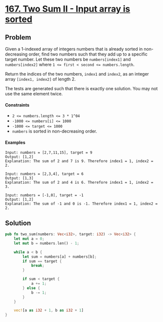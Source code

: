 # [167. Two Sum II - Input array is sorted](https://leetcode.com/problems/two-sum-ii-input-array-is-sorted/)

## Problem

Given a 1-indexed array of integers numbers that is already sorted in
non-decreasing order, find two numbers such that they add up to a specific
target number. Let these two numbers be `numbers[index1]` and `numbers[index2]`
where `1 <= first < second <= numbers.length`.

Return the indices of the two numbers, `index1` and `index2`, as an integer
array `[index1, index2]` of length 2.

The tests are generated such that there is exactly one solution. You may not use
the same element twice.

#### Constraints

* `2 <= numbers.length <= 3 * 1^04`
* `-1000 <= numbers[i] <= 1000`
* `-1000 <= target <= 1000`
* `numbers` is sorted in non-decreasing order.

#### Examples

```text
Input: numbers = [2,7,11,15], target = 9
Output: [1,2]
Explanation: The sum of 2 and 7 is 9. Therefore index1 = 1, index2 = 2.
```

```text
Input: numbers = [2,3,4], target = 6
Output: [1,3]
Explanation: The sum of 2 and 4 is 6. Therefore index1 = 1, index2 = 3.
```

```text
Input: numbers = [-1,0], target = -1
Output: [1,2]
Explanation: The sum of -1 and 0 is -1. Therefore index1 = 1, index2 = 2.
```

## Solution

```rust
pub fn two_sum(numbers: Vec<i32>, target: i32) -> Vec<i32> {
    let mut a = 0;
    let mut b = numbers.len() - 1;

    while a < b {
        let sum = numbers[a] + numbers[b];
        if sum == target {
            break;
        }

        if sum < target {
            a += 1;
        } else {
            b -= 1;
        }
    }

    vec![a as i32 + 1, b as i32 + 1]
}
```